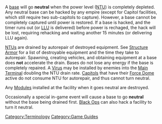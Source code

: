 A [base](../locations/Facilities.md) will go **neutral** when the power level
([NTU](../items/NTU.md)) is completely depleted. Any neutral base can be
hacked by any empire (except for Capitol facilities, which still require
two sub-capitols to capture). However, a base cannot be completely
captured until power is restored. If a base is hacked, and the timer
runs out (or [LLU](Lattice_Logic_Unit.md) is delivered) before power is
rechaged, the hack will be lost, requiring rehacking and waiting another
15 minutes (or delivering LLU again).

[NTUs](../items/NTU.md) are drained by autorepair of destroyed equipment.
See [Structure Armor](Structure_Armor.md) for a list of
destroyable equipment and the time they take to autorepair. Spawning,
creating vehicles, and obtaining equipment at a base does **not**
accelerate the drain. Bases do not lose any energy if the base is
completely repaired. A [Virus](Virus.md) may be installed by
enemies into the [Main Terminal](../items/Main_Terminal.md) doubling the
NTU drain rate. [Capitols](../locations/Capitol.md) that have their [Force
Dome](../items/Force_Dome.md) active do not consume NTU for autorepair,
and thus cannot turn neutral.

Any [Modules](../etc/Modules.md) installed at the facility when it goes
neutral are destroyed.

Occasionally a special in-game event will cause a base to go **neutral**
without the base being drained first. [Black Ops](Black_Ops.md)
can also hack a facility to turn it neutral.

[Category:Terminology](Category:Terminology.md) [Category:Game
Guides](Category:Game_Guides.md)
